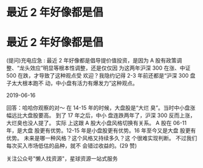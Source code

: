 # 最近 2 年好像都是倡

# 最近 2 年好像都是倡

(提问)充电应急 : 最近 2 年好像都是倡导提价值投资，是因为 A 股有政策调整、“龙头效应”明显等根本性调整，还是仅仅因 为这两年沪深 300 在涨、中证 500 在跌，才导致了这种观点受 欢迎？我隐约记得 2-3 年前还都是“沪深 300 盘子太大根本跑不 动，中小盘有活力有爆发力”这种观点。

2019-06-16

回答：哈哈你观察的对～ 在 14-15 年的时候，大盘股是“大烂 臭”。当时中小盘涨幅远比大盘股要高。 到了 17 年之后，中小 盘连跌两年了，沪深 300 反而上涨，大烂臭也没人提了。 实际 上这跟 A 股大小盘风格切换有关系。 A 股在 06-11 年，是大盘 股更有优势。12-15 年是小盘股更有优势。16 年至今又是大盘 股更有优势。 未来是哪一种风格？这个风格又持续多久？这 个很难实现判断。 不过我们每次买入市场低估的品种，就不 会错过收益的。(29 赞)

关注公众号"懒人找资源"，星球资源一站式服务